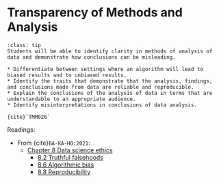 # Transparency of Methods and Analysis

```{admonition} Learning Outcome
:class: tip
Students will be able to identify clarity in methods of analysis of data and demonstrate how conclusions can be misleading.
```

```{admonition} Sample Tasks
* Differentiate between settings where an algorithm will lead to biased results and to unbiased results.
* Identify the traits that demonstrate that the analysis, findings, and conclusions made from data are reliable and reproducible.
* Explain the conclusions of the analysis of data in terms that are understandable to an appropriate audience.
* Identify misinterpretations in conclusions of data analysis.

{cite}`TMM026`
```
Readings:
* From {cite}`BA-KA-HO:2021`:
  - [Chapter 8 Data science ethics](https://mdsr-book.github.io/mdsr2e/ch-ethics.html)
    * [8.2 Truthful falsehoods](https://mdsr-book.github.io/mdsr2e/ch-ethics.html#truthful-falsehoods)
	* [8.6 Algorithmic bias](https://mdsr-book.github.io/mdsr2e/ch-ethics.html#algorithmic-bias)
	* [8.8 Reproducibility](https://mdsr-book.github.io/mdsr2e/ch-ethics.html#sec:reproducibility)
	
